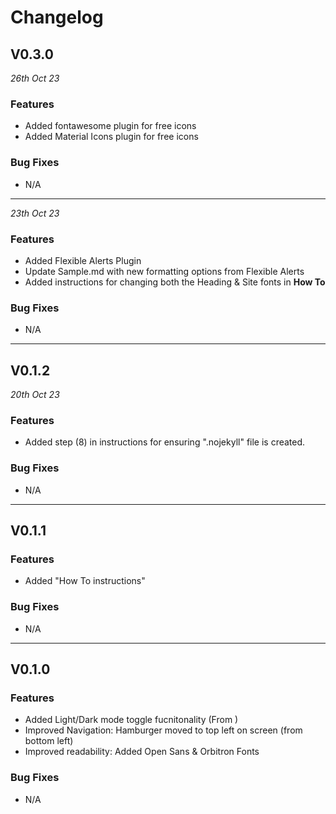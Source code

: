 # Changelog

## V0.3.0
*26th Oct 23*

### Features

- Added fontawesome plugin for free icons
- Added Material Icons plugin for free icons

### Bug Fixes

- N/A

---

*23th Oct 23*

### Features

- Added Flexible Alerts Plugin
- Update Sample.md with new formatting options from Flexible Alerts
- Added instructions for changing both the Heading & Site fonts in **How To**

### Bug Fixes

- N/A

---

## V0.1.2
*20th Oct 23*

### Features

- Added step (8) in instructions for ensuring ".nojekyll" file is created.

### Bug Fixes

- N/A

---

## V0.1.1

### Features

- Added "How To instructions"

### Bug Fixes

- N/A

---

## V0.1.0

### Features

- Added Light/Dark mode toggle fucnitonality (From )
- Improved Navigation: Hamburger moved to top left on screen (from bottom left)
- Improved readability: Added Open Sans & Orbitron Fonts

### Bug Fixes

- N/A
